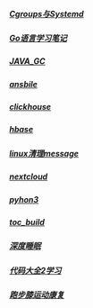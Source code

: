 ##### [Cgroups与Systemd](./Cgroups与Systemd.md)

##### [Go语言学习笔记](./Go语言学习笔记.md)

##### [JAVA_GC](./JAVA_GC.md)

##### [ansbile](./ansbile.md)

##### [clickhouse](./clickhouse.md)

##### [hbase](./hbase.md)

##### [linux清理message](./linux清理message.md)

##### [nextcloud](./nextcloud.md)

##### [pyhon3](./pyhon3.x:第三方库简介.md)

##### [toc_build](./toc_build.sh)

##### [深度睡眠](./深度睡眠.md)

##### [代码大全2学习](./代码大全2学习.md)

##### [跑步膝运动康复](./跑步膝运动康复.md)

